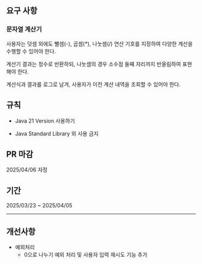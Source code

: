 ## 요구 사항

### 문자열 계산기

사용자는 덧셈 외에도 뺄셈(-), 곱셈(*), 나눗셈(/) 연산 기호를 지정하여 다양한 계산을 수행할 수 있어야 한다.

계산기 결과는 정수로 반환하되, 나눗셈의 경우 소수점 둘째 자리까지 반올림하여 표현해야 한다. 

계산식과 결과를 로그로 남겨, 사용자가 이전 계산 내역을 조회할 수 있어야 한다.

## 규칙 

- Java 21 Version 사용하기

- Java Standard Library 외 사용 금지

## PR 마감 

2025/04/06 자정 

## 기간

2025/03/23 ~ 2025/04/05

---
## 개선사항

- 예외처리
  - 0으로 나누기 예외 처리 및 사용자 입력 재시도 기능 추가
